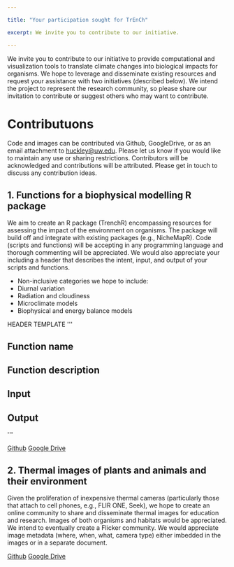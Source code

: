 ```yaml
---

title: "Your participation sought for TrEnCh"

excerpt: We invite you to contribute to our initiative. 

---
```


We invite you to contribute to our initiative to provide computational and visualization tools to translate climate changes into biological impacts for organisms.  We hope to leverage and disseminate existing resources and request your assistance with two initiatives (described below).  We intend the project to represent the research community, so please share our invitation to contribute or suggest others who may want to contribute.   

# Contributuons
Code and images can be contributed via Github, GoogleDrive, or as an email attachment to huckley@uw.edu.   Please let us know if you would like to maintain any use or sharing restrictions.  Contributors will be acknowledged and contributions will be attributed.  Please get in touch to discuss any contribution ideas.
 
## 1. Functions for a biophysical modelling R package
We aim to create an R package (TrenchR) encompassing resources for assessing the impact of the environment on organisms.  The package will build off and integrate with existing packages (e.g., NicheMapR).  Code (scripts and functions) will be accepting in any programming language and thorough commenting will be appreciated.  We would also appreciate your including a header that describes the intent, input, and output of your scripts and functions.  
 
* Non-inclusive categories we hope to include:
* Diurnal variation
* Radiation and cloudiness  
* Microclimate models
* Biophysical and energy balance models
 
HEADER TEMPLATE
'''
## Function name
## Function description
## Input
## Output
'''
 
[Github](https://github.com/trenchproject/TrenchR)
[Google Drive](https://drive.google.com/drive/folders/0B7M7uwOmpZCSUjFsZ3lxZUZHbVk?usp=sharing)
 
## 2. Thermal images of plants and animals and their environment
Given the proliferation of inexpensive thermal cameras (particularly those that attach to cell phones, e.g., FLIR ONE, Seek), we hope to create an online community to share and disseminate thermal images for education and research.  Images of both organisms and habitats would be appreciated. We intend to eventually create a Flicker community.  We would appreciate image metadata (where, when, what, camera type) either imbedded in the images or in a separate document.

[Github](https://github.com/trenchproject/ThermalImages)
[Google Drive](https://drive.google.com/drive/folders/0B7M7uwOmpZCSY1VsajlzUkFMblU?usp=sharing)
